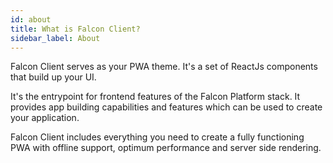 ```yaml
---
id: about
title: What is Falcon Client?
sidebar_label: About
---
```


Falcon Client serves as your PWA theme. It's a set of ReactJs components that build up your UI.

It's the entrypoint for frontend features of the Falcon Platform stack. It provides app building capabilities and features which can be used to create your application.

Falcon Client includes everything you need to create a fully functioning PWA with offline support, optimum performance and server side rendering.
